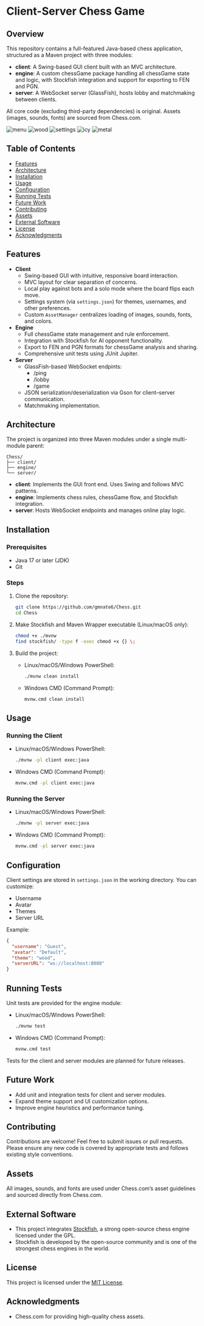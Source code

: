 # Client-Server Chess Game

## Overview

This repository contains a full-featured Java-based chess application, structured as a Maven project with three modules:

- **client**: A Swing-based GUI client built with an MVC architecture.
- **engine**: A custom chessGame package handling all chessGame state and logic, with Stockfish integration and support for exporting to FEN and PGN.
- **server**: A WebSocket server (GlassFish), hosts lobby and matchmaking between clients.

All core code (excluding third-party dependencies) is original. Assets (images, sounds, fonts) are sourced from Chess.com.

![menu](https://github.com/user-attachments/assets/e9fd6c83-a2ed-4102-beaf-36b58ff42f3b)
![wood](https://github.com/user-attachments/assets/901314c3-52d1-471f-bc16-afe17d56f145)
![settings](https://github.com/user-attachments/assets/45268e60-93a5-4b84-b28e-f8d5d51ff598)
![icy](https://github.com/user-attachments/assets/0a293072-e3c8-4b8d-a453-26d66ea47a50)
![metal](https://github.com/user-attachments/assets/b753e8a2-4253-46c0-83bd-1a3e9bdd3f06)

## Table of Contents

- [Features](#features)
- [Architecture](#architecture)
- [Installation](#installation)
- [Usage](#usage)
- [Configuration](#configuration)
- [Running Tests](#running-tests)
- [Future Work](#future-work)
- [Contributing](#contributing)
- [Assets](#assets)
- [External Software](#external-software)
- [License](#license)
- [Acknowledgments](#acknowledgments)

## Features

- **Client**
    - Swing-based GUI with intuitive, responsive board interaction.
    - MVC layout for clear separation of concerns.
    - Local play against bots and a solo mode where the board flips each move.
    - Settings system (via `settings.json`) for themes, usernames, and other preferences.
    - Custom `AssetManager` centralizes loading of images, sounds, fonts, and colors.
- **Engine**
    - Full chessGame state management and rule enforcement.
    - Integration with Stockfish for AI opponent functionality.
    - Export to FEN and PGN formats for chessGame analysis and sharing.
    - Comprehensive unit tests using JUnit Jupiter.
- **Server**
    - GlassFish-based WebSocket endpints:
        - /ping
        - /lobby
        - /game
    - JSON serialization/deserialization via Gson for client–server communication.
    - Matchmaking implementation.

## Architecture

The project is organized into three Maven modules under a single multi-module parent:

```
Chess/
├── client/
├── engine/
└── server/
```

- **client**: Implements the GUI front end. Uses Swing and follows MVC patterns.
- **engine**: Implements chess rules, chessGame flow, and Stockfish integration.
- **server**: Hosts WebSocket endpoints and manages online play logic.

## Installation

### Prerequisites

- Java 17 or later (JDK)
- Git

### Steps

1. Clone the repository:
   ```bash
   git clone https://github.com/gmnate6/Chess.git
   cd Chess
   ```

2. Make Stockfish and Maven Wrapper executable (Linux/macOS only):
   ```bash
   chmod +x ./mvnw
   find stockfish/ -type f -exec chmod +x {} \;
   ```

3. Build the project:
   
   - Linux/macOS/Windows PowerShell:
     ```bash
     ./mvnw clean install
     ```

   - Windows CMD (Command Prompt):
     ```bash
     mvnw.cmd clean install
     ```

## Usage

### Running the Client

   - Linux/macOS/Windows PowerShell:
     ```bash
     ./mvnw -pl client exec:java
     ```

   - Windows CMD (Command Prompt):
     ```bash
     mvnw.cmd -pl client exec:java
     ```

### Running the Server

   - Linux/macOS/Windows PowerShell:
     ```bash
     ./mvnw -pl server exec:java
     ```

   - Windows CMD (Command Prompt):
     ```bash
     mvnw.cmd -pl server exec:java
     ```

## Configuration

Client settings are stored in `settings.json` in the working directory. You can customize:

- Username
- Avatar
- Themes
- Server URL

Example:

```json
{
  "username": "Guest",
  "avatar": "Default",
  "theme": "wood",
  "serverURL": "ws://localhost:8080"
}
```

## Running Tests

Unit tests are provided for the engine module:

   - Linux/macOS/Windows PowerShell:
     ```bash
     ./mvnw test
     ```

   - Windows CMD (Command Prompt):
     ```bash
     mvnw.cmd test
     ```

Tests for the client and server modules are planned for future releases.

## Future Work

- Add unit and integration tests for client and server modules.
- Expand theme support and UI customization options.
- Improve engine heuristics and performance tuning.

## Contributing

Contributions are welcome! Feel free to submit issues or pull requests. Please ensure any new code is covered by appropriate tests and follows existing style conventions.

## Assets

All images, sounds, and fonts are used under Chess.com’s asset guidelines and sourced directly from Chess.com.

## External Software

- This project integrates [Stockfish](https://stockfishchess.org/), a strong open-source chess engine licensed under the GPL.
- Stockfish is developed by the open-source community and is one of the strongest chess engines in the world.

## License

This project is licensed under the [MIT License](LICENSE).

## Acknowledgments

- Chess.com for providing high-quality chess assets.

